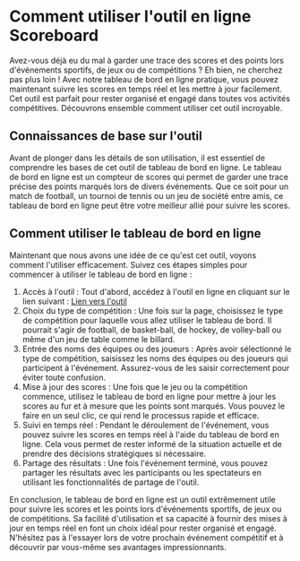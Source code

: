 Comment utiliser l'outil en ligne Scoreboard
============================================

Avez-vous déjà eu du mal à garder une trace des scores et des points lors d'événements sportifs, de jeux ou de compétitions ? Eh bien, ne cherchez pas plus loin ! Avec notre tableau de bord en ligne pratique, vous pouvez maintenant suivre les scores en temps réel et les mettre à jour facilement. Cet outil est parfait pour rester organisé et engagé dans toutes vos activités compétitives. Découvrons ensemble comment utiliser cet outil incroyable.

Connaissances de base sur l'outil
---------------------------------

Avant de plonger dans les détails de son utilisation, il est essentiel de comprendre les bases de cet outil de tableau de bord en ligne. Le tableau de bord en ligne est un compteur de scores qui permet de garder une trace précise des points marqués lors de divers événements. Que ce soit pour un match de football, un tournoi de tennis ou un jeu de société entre amis, ce tableau de bord en ligne peut être votre meilleur allié pour suivre les scores.

Comment utiliser le tableau de bord en ligne
--------------------------------------------

Maintenant que nous avons une idée de ce qu'est cet outil, voyons comment l'utiliser efficacement. Suivez ces étapes simples pour commencer à utiliser le tableau de bord en ligne :

1. Accès à l'outil : Tout d'abord, accédez à l'outil en ligne en cliquant sur le lien suivant : [Lien vers l'outil](https://www.onlinecalculatorsfree.com/fr/tools/scoreboard.html)
2. Choix du type de compétition : Une fois sur la page, choisissez le type de compétition pour laquelle vous allez utiliser le tableau de bord. Il pourrait s'agir de football, de basket-ball, de hockey, de volley-ball ou même d'un jeu de table comme le billard.
3. Entrée des noms des équipes ou des joueurs : Après avoir sélectionné le type de compétition, saisissez les noms des équipes ou des joueurs qui participent à l'événement. Assurez-vous de les saisir correctement pour éviter toute confusion.
4. Mise à jour des scores : Une fois que le jeu ou la compétition commence, utilisez le tableau de bord en ligne pour mettre à jour les scores au fur et à mesure que les points sont marqués. Vous pouvez le faire en un seul clic, ce qui rend le processus rapide et efficace.
5. Suivi en temps réel : Pendant le déroulement de l'événement, vous pouvez suivre les scores en temps réel à l'aide du tableau de bord en ligne. Cela vous permet de rester informé de la situation actuelle et de prendre des décisions stratégiques si nécessaire.
6. Partage des résultats : Une fois l'événement terminé, vous pouvez partager les résultats avec les participants ou les spectateurs en utilisant les fonctionnalités de partage de l'outil.

En conclusion, le tableau de bord en ligne est un outil extrêmement utile pour suivre les scores et les points lors d'événements sportifs, de jeux ou de compétitions. Sa facilité d'utilisation et sa capacité à fournir des mises à jour en temps réel en font un choix idéal pour rester organisé et engagé. N'hésitez pas à l'essayer lors de votre prochain événement compétitif et à découvrir par vous-même ses avantages impressionnants.